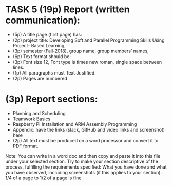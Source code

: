 # TASK 5 (19p) Report (written communication):
- (5p) A title page (first page) has:
- (2p) project title: Developing Soft and Parallel Programming Skills Using Project-
Based Learning,
- (3p) semester (Fall-2018), group name, group members’ names,
- (6p) Text format should be:
- (3p) Font size 12, Font type is times new roman, single space between lines.
- (1p) All paragraphs must Text Justified.
- (2p) Pages are numbered
# (3p) Report sections:
- Planning and Scheduling
- Teamwork Basics
- Raspberry PI Installation and ARM Assembly Programming
- Appendix: have the links (slack, GitHub and video links and screenshot) here
- (2p) All text must be produced on a word processor and convert it to PDF format.

Note: You can write in a word doc and then copy and paste it into this file under your selected section. Try to make your section descriptive of the process, fulfilling the requirements specified: What you have done and what you have observed, including screenshots (if this applies to your section). 
1/4 of a page to 1/2 of a page is fine.
